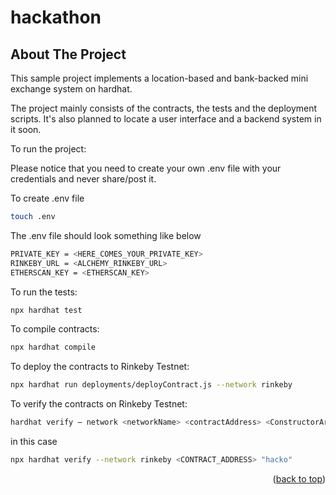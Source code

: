 # hackathon

<!-- ABOUT THE PROJECT -->

## About The Project

This sample project implements a location-based and bank-backed mini exchange system on hardhat.

The project mainly consists of the contracts, the tests and the deployment scripts. It's also planned to locate a user interface and a backend system in it soon.

To run the project:

Please notice that you need to create your own .env file with your credentials and never share/post it.

To create .env file

```sh
touch .env
```

The .env file should look something like below

```sh
PRIVATE_KEY = <HERE_COMES_YOUR_PRIVATE_KEY>
RINKEBY_URL = <ALCHEMY_RINKEBY_URL>
ETHERSCAN_KEY = <ETHERSCAN_KEY>
```

To run the tests:

```sh
npx hardhat test
```

To compile contracts:

```sh
npx hardhat compile
```

To deploy the contracts to Rinkeby Testnet:

```sh
npx hardhat run deployments/deployContract.js --network rinkeby
```

To verify the contracts on Rinkeby Testnet:

```sh
hardhat verify — network <networkName> <contractAddress> <ConstructorArguments>
```

in this case

```sh
npx hardhat verify --network rinkeby <CONTRACT_ADDRESS> "hacko"
```

<p align="right">(<a href="#top">back to top</a>)</p>
